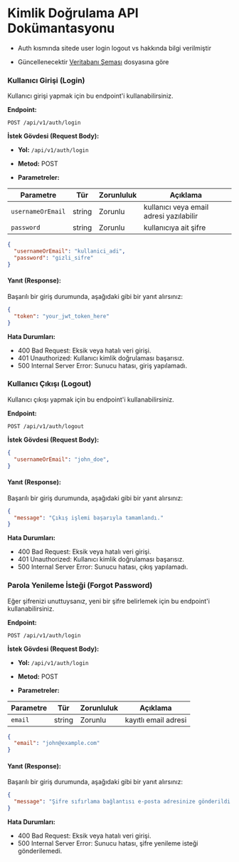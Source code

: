 # Kimlik Doğrulama API Dokümantasyonu

- Auth kısmında sitede user login logout  vs  hakkında bilgi verilmiştir

- Güncellenecektir [Veritabanı Şeması](../database.md) dosyasına göre

  
 ### Kullanıcı Girişi (Login)

Kullanıcı girişi yapmak için bu endpoint'i kullanabilirsiniz.

**Endpoint:**

`POST /api/v1/auth/login`

**İstek Gövdesi (Request Body):**

- **Yol:** `/api/v1/auth/login`
- **Metod:** POST

- **Parametreler:**

| Parametre          | Tür     | Zorunluluk | Açıklama                     
| ----------------  | ------- | ---------- | ---------------------------- 
| `usernameOrEmail` | string  | Zorunlu    | kullanıcı veya email adresi yazılabilir    |
| `password`       | string  | Zorunlu    |  kullanıcıya ait şifre    |



```json
{
  "usernameOrEmail": "kullanici_adi",
  "password": "gizli_sifre"
}


```
#### Yanıt (Response):
Başarılı bir giriş durumunda, aşağıdaki gibi bir yanıt alırsınız:

```json
{
  "token": "your_jwt_token_here"
}

```

**Hata Durumları:**

- 400 Bad Request: Eksik veya hatalı veri girişi.
- 401 Unauthorized: Kullanıcı kimlik doğrulaması başarısız.
- 500 Internal Server Error: Sunucu hatası, giriş yapılamadı.


### Kullanıcı Çıkışı (Logout)

Kullanıcı çıkışı yapmak için bu endpoint'i kullanabilirsiniz.

**Endpoint:**

`POST /api/v1/auth/logout`

**İstek Gövdesi (Request Body):**

```json
{
  "usernameOrEmail": "john_doe",
}

```
#### Yanıt (Response):
Başarılı bir giriş durumunda, aşağıdaki gibi bir yanıt alırsınız:

```json
{
  "message": "Çıkış işlemi başarıyla tamamlandı."
}
```
**Hata Durumları:**

- 400 Bad Request: Eksik veya hatalı veri girişi.
- 401 Unauthorized: Kullanıcı kimlik doğrulaması başarısız.
- 500 Internal Server Error: Sunucu hatası, çıkış yapılamadı.

 ### Parola Yenileme İsteği (Forgot Password)

Eğer şifrenizi unuttuysanız, yeni bir şifre belirlemek için bu endpoint'i kullanabilirsiniz.

**Endpoint:**

`POST /api/v1/auth/login`

**İstek Gövdesi (Request Body):**

- **Yol:** `/api/v1/auth/login`
- **Metod:** POST

- **Parametreler:**

| Parametre          | Tür     | Zorunluluk | Açıklama                     
| ----------------  | ------- | ---------- | ---------------------------- 
| `email` | string  | Zorunlu    | kayıtlı email adresi   |

```json
{
  "email": "john@example.com"
}


```
#### Yanıt (Response):
Başarılı bir giriş durumunda, aşağıdaki gibi bir yanıt alırsınız:

```json
{
  "message": "Şifre sıfırlama bağlantısı e-posta adresinize gönderildi."
}

```

**Hata Durumları:**

- 400 Bad Request: Eksik veya hatalı veri girişi.
- 500 Internal Server Error: Sunucu hatası, şifre yenileme isteği gönderilemedi.